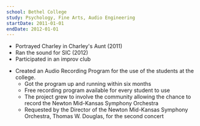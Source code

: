 ```yaml
---
school: Bethel College
study: Psychology, Fine Arts, Audio Engineering
startDate: 2011-01-01
endDate: 2012-01-01
---
```



<!-- - Activities and societies: Audio Recording TechnicianActivities and societies: Audio Recording Technician -->


- Portrayed Charley in Charley's Aunt (2011) 
- Ran the sound for SIC (2012)
- Participated in an improv club 
<!-- - Researched reasoning behind stalking behavior in an effort to keep college students safe -->
- Created an Audio Recording Program for the use of the students at the college. 
  - Got the program up and running within six months 
  - Free recording program available for every student to use
  - The project grew to involve the community allowing the chance to record the Newton Mid-Kansas Symphony Orchestra 
  - Requested by the Director of the Newton Mid-Kansas Symphony Orchestra, Thomas W. Douglas, for the second concert  
